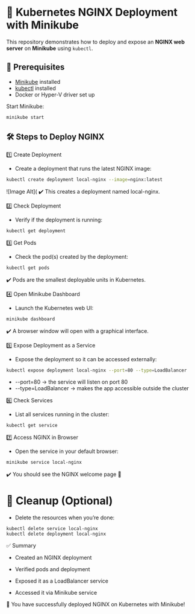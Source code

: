 # 🚀 Kubernetes NGINX Deployment with Minikube

This repository demonstrates how to deploy and expose an **NGINX web server** on **Minikube** using `kubectl`.



## 🔹 Prerequisites
- [Minikube](https://minikube.sigs.k8s.io/docs/start/) installed
- [kubectl](https://kubernetes.io/docs/tasks/tools/) installed
- Docker or Hyper-V driver set up

Start Minikube:
```bash
minikube start 
```
## 🛠 Steps to Deploy NGINX
1️⃣ Create Deployment

- Create a deployment that runs the latest NGINX image:
```bash
kubectl create deployment local-nginx --image=nginx:latest
```
![Image Alt](
✔️ This creates a deployment named local-nginx.

2️⃣ Check Deployment

- Verify if the deployment is running:
```bash
kubectl get deployment
```

3️⃣ Get Pods

- Check the pod(s) created by the deployment:
```bash
kubectl get pods
```
✔️ Pods are the smallest deployable units in Kubernetes.

4️⃣ Open Minikube Dashboard

- Launch the Kubernetes web UI:
```bash
minikube dashboard
```
✔️ A browser window will open with a graphical interface.

5️⃣ Expose Deployment as a Service

- Expose the deployment so it can be accessed externally:
```bash
kubectl expose deployment local-nginx --port=80 --type=LoadBalancer
```
- --port=80 → the service will listen on port 80
- --type=LoadBalancer → makes the app accessible outside the cluster

6️⃣ Check Services

- List all services running in the cluster:
```bash
kubectl get service
```

7️⃣ Access NGINX in Browser

- Open the service in your default browser:
```bash
minikube service local-nginx
```
✔️ You should see the NGINX welcome page 🎉

# 🧹 Cleanup (Optional)

 - Delete the resources when you’re done:
```bash
kubectl delete service local-nginx
kubectl delete deployment local-nginx
```
✅ Summary

- Created an NGINX deployment

- Verified pods and deployment

- Exposed it as a LoadBalancer service

- Accessed it via Minikube service

🎯 You have successfully deployed NGINX on Kubernetes with Minikube!

